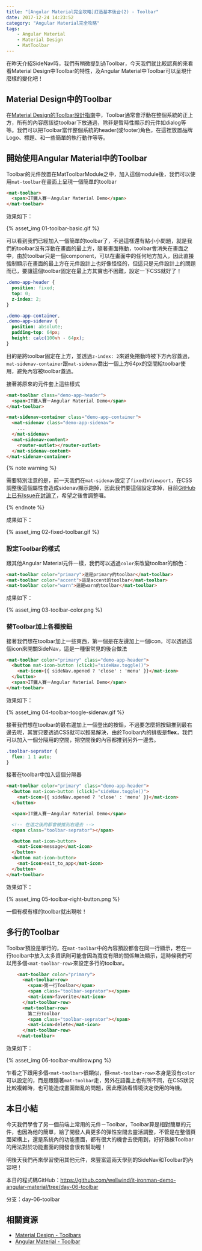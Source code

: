 ```yaml
---
title: "[Angular Material完全攻略]打造基本後台(2) - Toolbar"
date: 2017-12-24 14:23:52
category: "Angular Material完全攻略"
tags:
	- Angular Material
	- Material Design
	- MatToolbar
---
```


在昨天介紹SideNav時，我們有稍微提到過Toolbar，今天我們就比較認真的來看看Material Design中Toolbar的特性，及Angular Material中Toolbar可以呈現什麼樣的變化吧！

<!-- more -->

## Material Design中的Toolbar

在[Material Design的Toolbar設計指南](https://material.io/guidelines/components/toolbars.html)中，Toolbar通常會浮動在整個系統的正上方，所有的內容應該從toolbar下放通過，除非是暫時性顯示的元件如dialog等等。我們可以把Toolbar當作整個系統的header(或footer)角色，在這裡放置品牌Logo、標題、和一些簡單的執行動作等等。

## 開始使用Angular Material中的Toolbar

Toolbar的元件放置在MatToolbarModule之中，加入這個module後，我們可以使用`mat-toolbar`在畫面上呈現一個簡單的toolbar

```html
<mat-toolbar>
  <span>IT鐵人賽－Angular Material Demo</span>
</mat-toolbar>
```

效果如下：

{% asset_img 01-toolbar-basic.gif %}

可以看到我們已經加入一個簡單的toolbar了，不過這樣還有點小小問題，就是我們的toolbar沒有浮動在畫面的最上方，隨著畫面捲動，toolbar會消失在畫面之中，由於toolbar只是一個component，可以在畫面中的任何地方加入，因此直接強制顯示在畫面的最上方在元件設計上也好像怪怪的，但這只是元件設計上的問題而已，要讓這個toolbar固定在最上方其實也不困難，設定一下CSS就好了！

```css
.demo-app-header {
  position: fixed;
  top: 0;
  z-index: 2;
}

.demo-app-container,
.demo-app-sidenav {
  position: absolute;
  padding-top: 64px;
  height: calc(100vh - 64px);
}
```

目的是將toolbar固定在上方，並透過`z-index: 2`來避免捲動時被下方內容蓋過， `mat-sidenav-container`跟`mat-sidenav`喬出一個上方64px的空間給toolbar使用，避免內容被toolbar蓋過。

接著將原來的元件套上這些樣式

```html
<mat-toolbar class="demo-app-header">
  <span>IT鐵人賽－Angular Material Demo</span>
</mat-toolbar>

<mat-sidenav-container class="demo-app-container">
  <mat-sidenav class="demo-app-sidenav">
   	...
  </mat-sidenav>
  <mat-sidenav-content>
    <router-outlet></router-outlet>
  </mat-sidenav-content>
</mat-sidenav-container>
```

{% note warning %}

需要特別注意的是，前一天我們在`mat-sidenav`設定了`fixedInViewport`，在CSS調整後這個屬性會造成sidenav顯示跑掉，因此我們要這個設定拿掉，目前[GitHub上已有Issue在討論了](https://github.com/angular/material2/issues/3717)，希望之後會調整囉。

{% endnote %}

成果如下：

{% asset_img 02-fixed-toolbar.gif %}

### 設定Toolbar的樣式

跟其他Angular Material元件一樣，我們可以透過`color`來改變toolbar的顏色：

```html
<mat-toolbar color="primary">這是primary的toolbar</mat-toolbar>
<mat-toolbar color="accent">這是accent的toolbar</mat-toolbar>
<mat-toolbar color="warn">這是warn的toolbar</mat-toolbar>
```

成果如下：

{% asset_img 03-toolbar-color.png %}

### 替Toolbar加上各種按鈕

接著我們想在toolbar加上一些東西，第一個是在左邊加上一個icon，可以透過這個icon來開關SideNav，這是一種很常見的後台做法

```html
<mat-toolbar color="primary" class="demo-app-header">
  <button mat-icon-button (click)="sideNav.toggle()">
    <mat-icon>{{ sideNav.opened ? 'close' : 'menu' }}</mat-icon>
  </button>
  <span>IT鐵人賽－Angular Material Demo</span>
</mat-toolbar>
```

效果如下：

{% asset_img 04-toolbar-toogle-sidenav.gif %}

接著我們想在toolbar的最右邊加上一個登出的按鈕，不過要怎麼把按鈕推到最右邊去呢，其實只要透過CSS就可以輕易解決，由於Toolbar內的排版是**flex**，我們可以加入一個分隔用的空間，把空間後的內容都推到另外一邊去。

```css
.toolbar-seprator {
  flex: 1 1 auto;
}
```

接著在toolbar中加入這個分隔器

```html
<mat-toolbar color="primary" class="demo-app-header">
  <button mat-icon-button (click)="sideNav.toggle()">
    <mat-icon>{{ sideNav.opened ? 'close' : 'menu' }}</mat-icon>
  </button>

  <span>IT鐵人賽－Angular Material Demo</span>

  <!-- 在這之後的都會被推到右邊去 -->
  <span class="toolbar-seprator"></span>

  <button mat-icon-button>
    <mat-icon>message</mat-icon>
  </button>
  <button mat-icon-button>
    <mat-icon>exit_to_app</mat-icon>
  </button>
</mat-toolbar>
```

效果如下：

{% asset_img 05-toolbar-right-button.png %}

一個有模有樣的toolbar就出現啦！

## 多行的Toolbar

Toolbar預設是單行的，在`mat-toolbar`中的內容預設都會在同一行顯示，若在一行toolbar中放入太多資訊則可能會因為寬度有限的關係無法顯示，這時候我們可以用多個`<mat-toolbar-row>`來設定多行的toolbar。

```html
    <mat-toolbar color="primary">
      <mat-toolbar-row>
        <span>第一行Toolbar</span>
        <span class="toolbar-seprator"></span>
        <mat-icon>favorite</mat-icon>
      </mat-toolbar-row>
      <mat-toolbar-row>
        第二行Toolbar
        <span class="toolbar-seprator"></span>
        <mat-icon>delete</mat-icon>
      </mat-toolbar-row>
    </mat-toolbar>
```

效果如下：

{% asset_img 06-toolbar-multirow.png %}

乍看之下跟用多個`<mat-toolbar>`很類似，但`<mat-toolbar-row>`本身是沒有`color`可以設定的，而是跟隨著`mat-toolbar`走，另外在語義上也有所不同，在CSS狀況比較複雜時，也可能造成畫面錯亂的問題，因此應該看情境決定使用的時機。

## 本日小結

今天我們學會了另一個前端上常用的元件－Toolbar，Toolbar算是相對簡單的元件，也因為他的簡單，給了開發人員更多的彈性空間去靈活調整，不管是在整個頁面架構上，還是系統內的功能畫面，都有很大的機會去使用到，好好熟練Toolbar的用法對於功能畫面的開發會很有幫助喔！

明後天我們再來學習使用其他元件，來豐富這兩天學到的SideNav和Toolbar的內容吧！

本日的程式碼GitHub：https://github.com/wellwind/it-ironman-demo-angular-material/tree/day-06-toolbar

分支：day-06-toolbar

## 相關資源

-   [Material Design - Toolbars](https://material.io/guidelines/components/toolbars.html#)
-   [Angular Material - Toolbar](https://material.angular.io/components/toolbar/overview)
